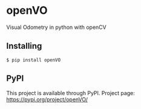 # openVO
Visual Odometry in python with openCV

## Installing
```
$ pip install openVO
```

## PyPI
This project is available through PyPI. Project page:
https://pypi.org/project/openVO/

